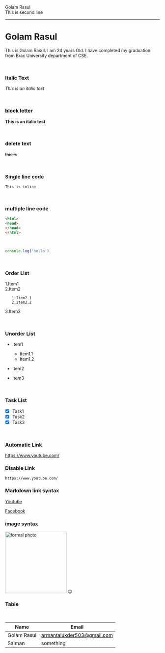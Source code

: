 <!--markdown tutorial-->
Golam Rasul  
This is second line

___



# Golam Rasul




<p>This is Golam Rasul. I am 24 years Old. I have completed my graduation from Brac University department of CSE.</p>

<br/>

### Italic Text  

_This is an italic test_  

<br/>

### block letter  

__This is an italic test__ 

<br/>

### delete text


~~this is~~ 

<br/>

### Single line code

 

 
`This is inline`  

<br/>

### multiple line code


```html
<html>
<head>
</head>
</html>

```
<br/>

```javascript
console.log('hello')

```
<br/>

###  Order List
1.Item1  
2.Item2 

       1.Item2.1
       2.Item2.2

3.Item3

<br/>

### Unorder List

- Item1
 
   - Item1.1  
   - Item1.2

- Item2
- Item3


<br/>

### Task List

- [x] Task1
- [x] Task2
- [x] Task3

<br/>

### Automatic Link

https://www.youtube.com/

### Disable Link

`https://www.youtube.com/`

### Markdown link syntax

[Youtube][Youtubelink]

[Facebook][websitelink]



### image syntax

<!--[profile](./Images/formal%20photo.jpg)-->  

<img src="./Images/formal%20photo.JPG" width=200 title="formal photo"/>
😊
<br/>

### Table

<br/>

|Name| Email|
|----|------|
|Golam Rasul| armantalukder503@gmail.com|
|Salman|something|







<!-- all websites link-->

[websitelink]:https://www.facebook.com/arman.talukder.106
[Youtubelink]:https://www.youtube.com/

